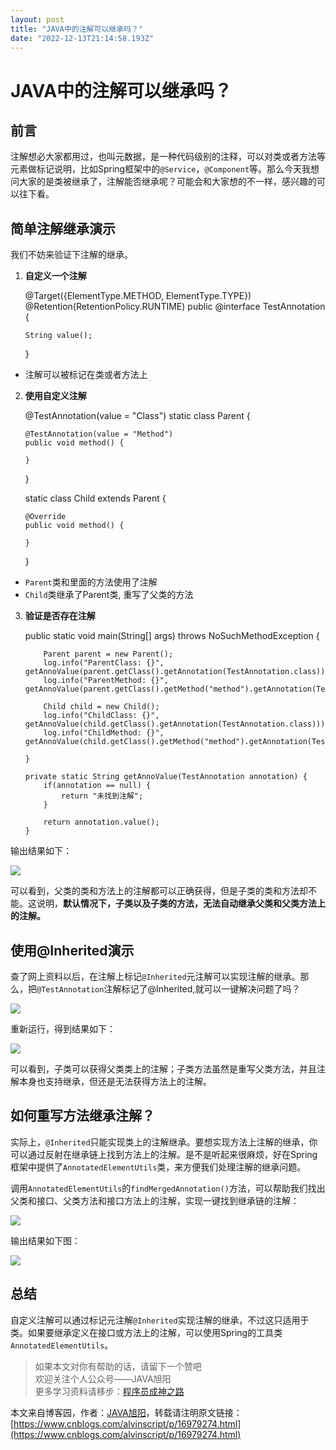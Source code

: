```yaml
---
layout: post
title: "JAVA中的注解可以继承吗？"
date: "2022-12-13T21:14:58.193Z"
---
```

JAVA中的注解可以继承吗？
==============

前言
--

注解想必大家都用过，也叫元数据，是一种代码级别的注释，可以对类或者方法等元素做标记说明，比如Spring框架中的`@Service`，`@Component`等。那么今天我想问大家的是类被继承了，注解能否继承呢？可能会和大家想的不一样，感兴趣的可以往下看。

简单注解继承演示
--------

我们不妨来验证下注解的继承。

1.  **自定义一个注解**

    @Target({ElementType.METHOD, ElementType.TYPE})
    @Retention(RetentionPolicy.RUNTIME)
    public @interface TestAnnotation {
    
        String value();
    }
    

*   注解可以被标记在类或者方法上

2.  **使用自定义注解**

    @TestAnnotation(value = "Class")
    static class Parent {
    
        @TestAnnotation(value = "Method")
        public void method() {
    
        }
    }
    
    static class Child extends Parent {
        
        @Override
        public void method() {
            
        }
    
    }
    

*   `Parent`类和里面的方法使用了注解
*   `Child`类继承了Parent类, 重写了父类的方法

3.  **验证是否存在注解**

    public static void main(String[] args) throws NoSuchMethodException {
    
            Parent parent = new Parent();
            log.info("ParentClass: {}", getAnnoValue(parent.getClass().getAnnotation(TestAnnotation.class)));
            log.info("ParentMethod: {}", getAnnoValue(parent.getClass().getMethod("method").getAnnotation(TestAnnotation.class)));
    
            Child child = new Child();
            log.info("ChildClass: {}", getAnnoValue(child.getClass().getAnnotation(TestAnnotation.class)));
            log.info("ChildMethod: {}", getAnnoValue(child.getClass().getMethod("method").getAnnotation(TestAnnotation.class)));
    
        }
    
        private static String getAnnoValue(TestAnnotation annotation) {
            if(annotation == null) {
                return "未找到注解";
            }
    
            return annotation.value();
        }
    

输出结果如下：

![](https://p3-juejin.byteimg.com/tos-cn-i-k3u1fbpfcp/b813ee620fe144499b68d232201e8584~tplv-k3u1fbpfcp-zoom-1.image)

可以看到，父类的类和方法上的注解都可以正确获得，但是子类的类和方法却不能。这说明，**默认情况下，子类以及子类的方法，无法自动继承父类和父类方法上的注解。**

使用@Inherited演示
--------------

查了网上资料以后，在注解上标记`@Inherited`元注解可以实现注解的继承。那么，把`@TestAnnotation`注解标记了@Inherited,就可以一键解决问题了吗？

![](https://p3-juejin.byteimg.com/tos-cn-i-k3u1fbpfcp/21396317a89b42239f36a0263d5add7f~tplv-k3u1fbpfcp-zoom-1.image)

重新运行，得到结果如下：

![](https://p3-juejin.byteimg.com/tos-cn-i-k3u1fbpfcp/d0786f5acfc34c63a99db21497194032~tplv-k3u1fbpfcp-zoom-1.image)

可以看到，子类可以获得父类类上的注解；子类方法虽然是重写父类方法，并且注解本身也支持继承，但还是无法获得方法上的注解。

如何重写方法继承注解？
-----------

实际上，`@Inherited`只能实现类上的注解继承。要想实现方法上注解的继承，你可以通过反射在继承链上找到方法上的注解。是不是听起来很麻烦，好在Spring框架中提供了`AnnotatedElementUtils`类，来方便我们处理注解的继承问题。

调用`AnnotatedElementUtils`的`findMergedAnnotation()`方法，可以帮助我们找出父类和接口、父类方法和接口方法上的注解，实现一键找到继承链的注解：

![](https://p3-juejin.byteimg.com/tos-cn-i-k3u1fbpfcp/a4d4e4a18cc44a468d3b84941dcdd45c~tplv-k3u1fbpfcp-zoom-1.image)

输出结果如下图：

![](https://p3-juejin.byteimg.com/tos-cn-i-k3u1fbpfcp/704f040ddcfd49b290940c67e6d3036c~tplv-k3u1fbpfcp-zoom-1.image)

总结
--

自定义注解可以通过标记元注解`@Inherited`实现注解的继承，不过这只适用于类。如果要继承定义在接口或方法上的注解，可以使用Spring的工具类`AnnotatedElementUtils`。

> 如果本文对你有帮助的话，请留下一个赞吧  
> 欢迎关注个人公众号——JAVA旭阳  
> 更多学习资料请移步：[程序员成神之路](https://www.cnblogs.com/alvinscript/p/16967755.html)

本文来自博客园，作者：[JAVA旭阳](https://www.cnblogs.com/alvinscript/)，转载请注明原文链接：[https://www.cnblogs.com/alvinscript/p/16979274.html](https://www.cnblogs.com/alvinscript/p/16979274.html)